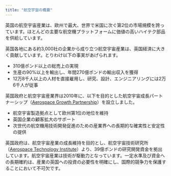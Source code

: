 ```yaml
---
title: "航空宇宙の概要"
---
```


英国の航空宇宙産業は、欧州で最大、世界で米国に次ぐ第2位の市場規模を誇っています。ほとんどの主要な航空機プラットフォームに価値の高いハイテク部品を供給しています。

英国各地にある約3,000社の企業から成り立つ航空宇宙産業は、英国経済に大きく貢献しています。とりわけ以下の事実があげられます。

- 310億ポンド以上の総売上の実現
- 生産の90%以上を輸出し、年間270億ポンドの輸出収入を獲得
- 12万8千人以上の人材を直接雇用し、研究、設計、エンジニアリングには2万6千人が従事

英国政府と航空宇宙産業界は2010年に、以下を目的とした航空宇宙成長パートナーシップ（[Aerospace Growth Partnership](http://www.theagp.aero/)）を設立しました。

- 航空宇宙製造拠点として欧州第1位の地位を維持
- 英国企業の顧客拡大のサポート
- 次世代の航空機用技術開発促進のための産業界への長期的な確実性と安定性の提供

英国政府は、航空宇宙産業の成長維持を目的とし、航空宇宙技術研究所（[Aerospace Technology Institute](http://www.ati.org.uk/)）より、39億ポンドの研究開発資金を拠出しています。航空宇宙産業は技術が駆動力となっています。一定水準及び資金への長期確約は、産業の英国への投資の必要性を明確にし、国際的競争力を保護することにおいて不可欠です。